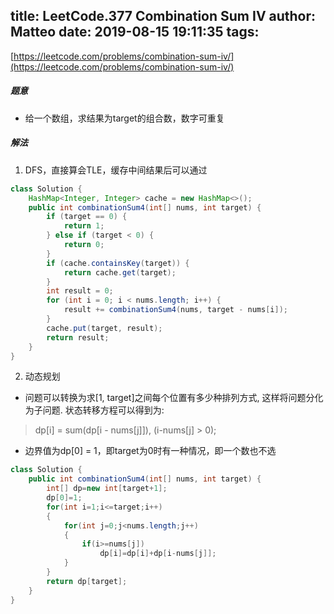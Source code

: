 title: LeetCode.377 Combination Sum IV
author: Matteo
date: 2019-08-15 19:11:35
tags:
---
[https://leetcode.com/problems/combination-sum-iv/](https://leetcode.com/problems/combination-sum-iv/)
##### 题意
* 给一个数组，求结果为target的组合数，数字可重复
##### 解法
1. DFS，直接算会TLE，缓存中间结果后可以通过
```java
class Solution {
    HashMap<Integer, Integer> cache = new HashMap<>();
    public int combinationSum4(int[] nums, int target) {
        if (target == 0) {
            return 1;
        } else if (target < 0) {
            return 0;
        }
        if (cache.containsKey(target)) {
            return cache.get(target);
        }
        int result = 0;
        for (int i = 0; i < nums.length; i++) {
            result += combinationSum4(nums, target - nums[i]);
        }
        cache.put(target, result);
        return result;
    }
}
```
2. 动态规划
* 问题可以转换为求[1, target]之间每个位置有多少种排列方式, 这样将问题分化为子问题. 状态转移方程可以得到为:
> dp[i] = sum(dp[i - nums[j]]),  (i-nums[j] > 0);
* 边界值为dp[0] = 1，即target为0时有一种情况，即一个数也不选
```java
class Solution {
    public int combinationSum4(int[] nums, int target) {
        int[] dp=new int[target+1];
        dp[0]=1;
        for(int i=1;i<=target;i++)
        {
            for(int j=0;j<nums.length;j++)
            {
                if(i>=nums[j])
                    dp[i]=dp[i]+dp[i-nums[j]];
            }
        }
        return dp[target];
    }
}
```